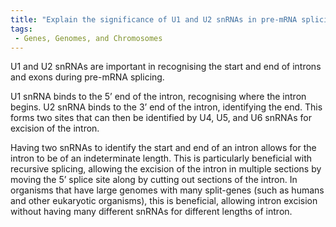 ```yaml
---
title: "Explain the significance of U1 and U2 snRNAs in pre-mRNA splicing."
tags:
 - Genes, Genomes, and Chromosomes
---
```

U1 and U2 snRNAs are important in recognising the start and end of introns and exons during pre-mRNA splicing. 

U1 snRNA binds to the 5’ end of the intron, recognising where the intron begins. U2 snRNA binds to the 3’ end of the intron, identifying the end. This forms two sites that can then be identified by U4, U5, and U6 snRNAs for excision of the intron. 

Having two snRNAs to identify the start and end of an intron allows for the intron to be of an indeterminate length. This is particularly beneficial with recursive splicing, allowing the excision of the intron in multiple sections by moving the 5’ splice site along by cutting out sections of the intron. In organisms that have large genomes with many split-genes (such as humans and other eukaryotic organisms), this is beneficial, allowing intron excision without having many different snRNAs for different lengths of intron. 
